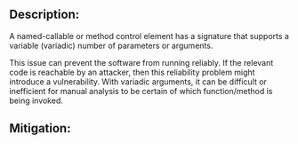 ## Description:

A named-callable or method control element has a signature that supports a variable (variadic) number of parameters or arguments.

This issue can prevent the software from running reliably. If the relevant code is reachable by an attacker, then this reliability problem might introduce a vulnerability. With variadic arguments, it can be difficult or inefficient for manual analysis to be certain of which function/method is being invoked.

## Mitigation:
